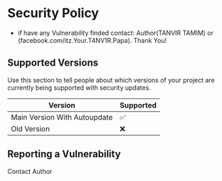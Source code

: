 # Security Policy

+ if have any Vulnerability finded contact: Author(TANVIR TAMIM) or (facebook.com/itz.Your.T4NV1R.Papa). Thank You!

## Supported Versions

Use this section to tell people about which versions of your project are
currently being supported with security updates.

| Version | Supported          |
| ------- | ------------------ |
| Main Version With Autoupdate | :white_check_mark: |
| Old Version | :x:|

## Reporting a Vulnerability

Contact Author
